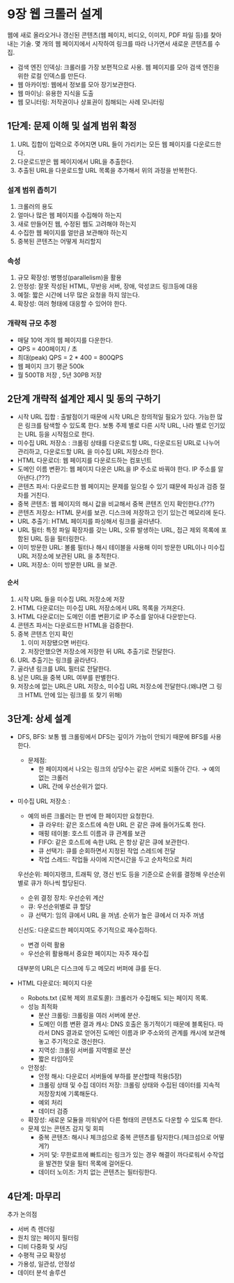 # 9장 웹 크롤러 설계

웹에 새로 올라오거나 갱신된 콘텐츠(웹 페이지, 비디오, 이미지, PDF 파일 등)를 찾아내는 기술. 몇 개의 웹 페이지에서 시작하여 링크를 따라 나가면서 새로운 콘텐츠를 수집.

- 검색 엔진 인덱싱: 크롤러를 가장 보편적으로 사용. 웹 페이지를 모아 검색 엔진을 위한 로컬 인덱스를 만든다.
- 웹 아카이빙: 웹에서 정보를 모아 장기보관한다.
- 웹 마이닝: 유용한 지식을 도출
- 웹 모니터링: 저작권이나 상표권이 침해되는 사례 모니터링

## 1단계: 문제 이해 및 설계 범위 확정

1. URL 집합이 입력으로 주어지면 URL 들이 가리키는 모든 웹 페이지를 다운로드한다.
2. 다운로드받은 웹 페이지에서 URL을 추출한다.
3. 추출된 URL을 다운로드할 URL 목록을 추가해서 위의 과정을 반복한다. 

### 설계 범위 좁히기

1. 크롤러의 용도 
2. 얼마나 많은 웹 페이지를 수집해야 하는지 
3. 새로 만들어진 웹, 수정된 웹도 고려해야 하는지
4. 수집한 웹 페이지를 얼만큼 보관해야 하는지
5. 중복된 콘텐츠는 어떻게 처리할지 

### 속성

1. 규모 확장성: 병행성(parallelism)을 활용
2. 안정성: 잘못 작성된 HTML, 무반응 서버, 장애, 악성코드 링크등에 대응 
3. 예절: 짧은 시간에 너무 많은 요청을 하지 않는다.
4. 확장성: 여러 형태에 대응할 수 있어야 한다.

### 개략적 규모 추정

- 매달 10억 개의 웹 페이지를 다운한다.
- QPS = 400페이지 / 초
- 최대(peak) QPS = 2 * 400 = 800QPS
- 웹 페이지 크기 평균 500k
- 월 500TB 저장 , 5년 30PB 저장

## 2단계 개략적 설계안 제시 및 동의 구하기

- 시작 URL 집합 : 출발점이기 때문에 시작 URL은 창의적일 필요가 있다. 가능한 많은 링크를 탐색할 수 있도록 한다. 보통 주제 별로 다른 시작 URL, 나라 별로 인기있는 URL 등을 시작점으로 한다.
- 미수집 URL 저장소 : 크롤링 상태를 다운로드할 URL, 다운로드된 URL로 나누어 관리하고, 다운로드할 URL 을 미수집 URL 저장소라 한다.
- HTML 다운로더: 웹 페이지를 다운로드하는 컴포넌트
- 도메인 이름 변환기: 웹 페이지 다운은 URL을 IP 주소로 바꿔야 한다. IP 주소를 알아낸다.(???)
- 콘텐츠 파서: 다운로드한 웹 페이지는 문제를 일으킬 수 있기 떄문에 파싱과 검증 절차를 거친다.
- 중복 콘텐츠: 웹 페이지의 해시 값을 비교해서 중복 콘텐츠 인지 확인한다.(???)
- 콘텐츠 저장소: HTML 문서를 보관. 디스크에 저장하고 인기 있는건 메모리에 둔다.
- URL 추출기: HTML 페이지를 파싱해서 링크를 골라낸다.
- URL 필터: 특정 파일 확장자를 갖는 URL, 오류 발생하는 URL, 접근 제외 목록에 포함된 URL 등을 필터링한다.
- 이미 방문한 URL: 볼륨 필터나 해시 테이블을 사용해 이미 방문한 URL이나 미수집 URL 저장소에 보관된 URL 을 추적한다.
- URL 저장소: 이미 방문한 URL 을 보관.

#### 순서 

1. 시작 URL 들을 미수집 URL 저장소에 저장
2. HTML 다운로더는 미수집 URL 저장소에서 URL 목록을 가져온다.
3. HTML 다운로더는 도메인 이름 변환기로 IP 주소를 알아내 다운받는다.
4. 콘텐츠 파서는 다운로드한 HTML을 검증한다.
5. 중복 콘텐츠 인지 확인
    1. 이미 저장됐으면 버린다.
    2. 저장안했으면 저장소에 저장한 뒤 URL 추출기로 전달한다.
6. URL 추출기는 링크를 골라낸다.
7. 골라낸 링크를 URL 필터로 전달한다.
8. 남은 URL을 중복 URL 여부를 판별한다.
9. 저장소에 없는 URL은 URL 저장소, 미수집 URL 저장소에 전달한다.(왜냐면 그 링크 HTML 안에 있는 링크를 또 찾기 위해)

## 3단계: 상세 설계

- DFS, BFS: 보통 웹 크롤링에서 DFS는 깊이가 가늠이 안되기 때문에 BFS를 사용한다.
    - 문제점:
        - 한 페이지에서 나오는 링크의 상당수는 같은 서버로 되돌아 간다. → 예의 없는 크롤러
        - URL 간에 우선순위가 없다.
- 미수집 URL 저장소 :
    - 예의 바른 크롤러는 한 번에 한 페이지만 요청한다.
        - 큐 라우터: 같은 호스트에 속한 URL 은 같은 큐에 들어가도록 한다.
        - 매핑 테이블: 호스트 이름과 큐 관계를 보관
        - FIFO: 같은 호스트에 속한 URL 은 항상 같은 큐에 보관한다.
        - 큐 선택기: 큐를 순회하면서 지정된 작업 스레드에 전달
        - 작업 스레드: 작업들 사이에 지연시간을 두고 순차적으로 처리
    
    우선순위: 페이지랭크, 트래픽 양, 갱신 빈도 등을 기준으로 순위를 결정해 우선순위 별로 큐가 하나씩 할당된다.
    
    - 순위 결정 장치: 우선순위 계산
    - 큐: 우선순위별로 큐 할당
    - 큐 선택기: 임의 큐에서 URL 을 꺼냄. 순위가 높은 큐에서 더 자주 꺼냄
    
    신선도: 다운로드한 페이지여도 주기적으로 재수집하다.
    
    - 변경 이력 활용
    - 우선순위 활용해서 중요한 페이지는 자주 재수집
    
    대부분의 URL은 디스크에 두고 메모리 버퍼에 큐를 둔다.
    
- HTML 다운로더: 페이지 다운
    - Robots.txt (로복 제외 프로토콜): 크롤러가 수집해도 되는 페이지 목록.
    - 성능 최적화
        - 분산 크롤링: 크롤링을 여러 서버에 분산.
        - 도메인 이름 변환 결과 캐시: DNS 호출은 동기적이기 때문에 블록된다. 따라서 DNS 결과로 얻어진 도메인 이름과 IP 주소와의 관계를 캐시에 보관해놓고 주기적으로 갱신한다.
        - 지역성: 크롤링 서버를 지역별로 분산
        - 짧은 타임아웃
    - 안정성:
        - 안정 해시: 다운로더 서버들에 부하를 분산할때 적용(5장)
        - 크롤링 상태 및 수집 데이터 저장: 크롤링 상태와 수집된 데이터를 지속적 저장장치에 기록해둔다.
        - 예외 처리
        - 데이터 검증
    - 확장성: 새로운 모듈을 끼워넣어 다른 형태의 콘텐츠도 다운할 수 있도록 한다.
    - 문제 있는 콘텐츠 감지 및 회피
        - 중복 콘텐츠: 해시나 체크섬으로 중복 콘텐츠를 탐지한다.(체크섬으로 어떻게?)
        - 거미 덫: 무한로프에 빠트리는 링크가 있는 경우 해결이 까다로워서 수작업을 발견한 덫을 필터 목록에 걸어둔다.
        - 데이터 노이즈: 가치 없는 콘텐츠는 필터링한다.

## 4단계: 마무리

추가 논의점

- 서버 측 렌더링
- 원치 않는 페이지 필터링
- 디비 다중화 및 샤딩
- 수평적 규모 확장성
- 가용성, 일관성, 안정성
- 데이터 분석 솔루션
